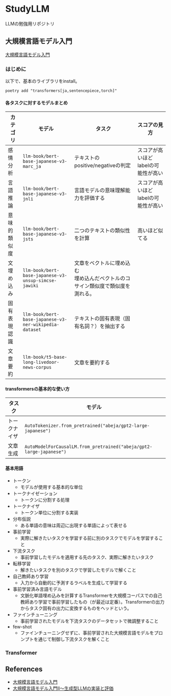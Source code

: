 # StudyLLM

LLMの勉強用リポジトリ

## 大規模言語モデル入門

[大規模言語モデル入門](https://amzn.asia/d/2ewzg0r)

### はじめに

以下で、基本のライブラリをinstall。

```shell
poetry add "transformers[ja,sentencepiece,torch]"
```

#### 各タスクに対するモデルまとめ

|カテゴリ|モデル|タスク|スコアの見方|
|---|---|---|---|
|感情分析|`llm-book/bert-base-japanese-v3-marc_ja`|テキストのpositive/negativeの判定|スコアが高いほどlabelの可能性が高い|
|言語推論|`llm-book/bert-base-japanese-v3-jnli`|言語モデルの意味理解能力を評価する|スコアが高いほどlabelの可能性が高い|
|意味的類似度|`llm-book/bert-base-japanese-v3-jsts`|二つのテキストの類似性を計算|高いほど似てる|
|文埋め込み|`llm-book/bert-base-japanese-v3-unsup-simcse-jawiki`|文章をベクトルに埋め込む<br>埋め込んだベクトルのコサイン類似度で類似度を測れる。||
|固有表現認識|`llm-book/bert-base-japanese-v3-ner-wikipedia-dataset`|テキストの固有表現（固有名詞？）を抽出する||
|文章要約|`llm-book/t5-base-long-livedoor-news-corpus`|文章を要約する||

#### transformersの基本的な使い方

|タスク|モデル|
|---|---|
|トークナイザ|`AutoTokenizer.from_pretrained("abeja/gpt2-large-japanese")`|
|文章生成|`AutoModelForCausalLM.from_pretrained("abeja/gpt2-large-japanese")`|

#### 基本用語

- トークン
  - モデルが使用する基本的な単位
- トークナイゼーション
  - トークンに分割する処理
- トークナイザ
  - トークン単位に分割する実装
- 分布仮説
  - ある単語の意味は周辺に出現する単語によって表せる
- 事前学習
  - 実際に解きたいタスクを学習する前に別のタスクでモデルを学習すること
- 下流タスク
  - 事前学習したモデルを適用する先のタスク、実際に解きたいタスク
- 転移学習
  - 解きたいタスクを別のタスクで学習したモデルで解くこと
- 自己教師あり学習
  - 入力から自動的に予測するラベルを生成して学習する
- 事前学習済み言語モデル
  - 文脈化単語埋め込みを計算するTransformerを大規模コーパスでの自己教師あり学習で事前学習したもの（が最近は定番）。Transformerの出力からタスク固有の出力に変換するものをヘッドという。
- ファインチューニング
  - 事前学習されたモデルを下流タスクのデータセットで微調整すること
- few-shot
  - ファインチューニングせずに、事前学習された大規模言語モデルをプロンプトを通じて制御し下流タスクを解くこと

### Transformer



## References

- [大規模言語モデル入門](https://amzn.asia/d/2ewzg0r)
- [大規模言語モデル入門Ⅱ〜生成型LLMの実装と評価](https://amzn.asia/d/coRwOc8)